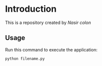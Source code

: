 # Introduction


This is a repository created by *Nasir colon*


## Usage


Run this command to execute the application:


`python filename.py`
